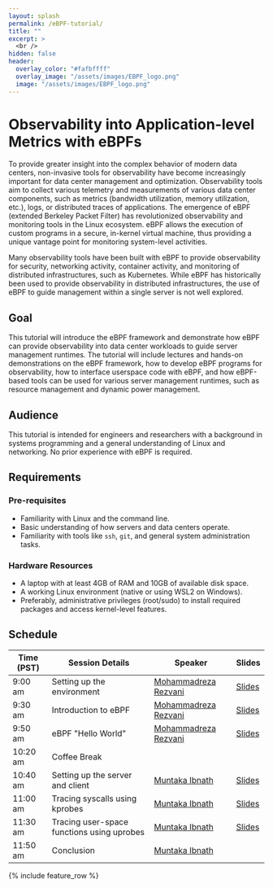 ```yaml
---
layout: splash
permalink: /eBPF-tutorial/
title: ""
excerpt: >
  <br /> 
hidden: false
header:
  overlay_color: "#fafbffff"
  overlay_image: "/assets/images/EBPF_logo.png"
  image: "/assets/images/EBPF_logo.png"
---
```

# Observability into Application-level Metrics with eBPFs

To provide greater insight into the complex behavior of modern data centers, non-invasive tools for observability have become increasingly important for data center management and optimization. Observability tools aim to collect various telemetry and measurements of various data center components, such as metrics (bandwidth utilization, memory utilization, etc.), logs, or distributed traces of applications. The emergence of eBPF (extended Berkeley Packet Filter) has revolutionized observability and monitoring tools in the Linux ecosystem. eBPF allows the execution of custom programs in a secure, in-kernel virtual machine, thus providing a unique vantage point for monitoring system-level activities.

Many observability tools have been built with eBPF to provide observability for security, networking activity, container activity, and monitoring of distributed infrastructures, such as Kubernetes. While eBPF has historically been used to provide observability in distributed infrastructures, the use of eBPF to guide management within a single server is not well explored.

## Goal

This tutorial will introduce the eBPF framework and demonstrate how eBPF can provide observability into data center workloads to guide server management runtimes. The tutorial will include lectures and hands-on demonstrations on the eBPF framework, how to develop eBPF programs for observability, how to interface userspace code with eBPF, and how eBPF-based tools can be used for various server management runtimes, such as resource management and dynamic power management.

## Audience

This tutorial is intended for engineers and researchers with a background in systems programming and a general understanding of Linux and networking. No prior experience with eBPF is required.

## Requirements

### Pre-requisites
- Familiarity with Linux and the command line.
- Basic understanding of how servers and data centers operate.
- Familiarity with tools like `ssh`, `git`, and general system administration tasks.

### Hardware Resources
- A laptop with at least 4GB of RAM and 10GB of available disk space.
- A working Linux environment (native or using WSL2 on Windows).
- Preferably, administrative privileges (root/sudo) to install required packages and access kernel-level features.

## Schedule

| Time (PST) | Session Details                                           | Speaker                                                | Slides |
| -----------| --------------------------------------------------------- | ------------------------------------------------------ | ------ |
| 9:00 am    | Setting up the environment                       | [Mohammadreza Rezvani](https://www.linkedin.com/in/mohammadrezarezvani/) |  [Slides](https://drive.google.com/file/d/15sZ0sDRgi_wcKyNTuc8VaUIU4NXoovYv/view?usp=drive_link)      |
| 9:30 am    | Introduction to eBPF          | [Mohammadreza Rezvani](https://www.linkedin.com/in/mohammadrezarezvani/)      |   [Slides](https://drive.google.com/file/d/1RI4pWZo8oejQMrCBJoPHPsir1F2jodH9/view?usp=sharing)     |
| 9:50 am    | eBPF "Hello World" | [Mohammadreza Rezvani](https://www.linkedin.com/in/mohammadrezarezvani/)      |   [Slides](https://drive.google.com/file/d/11oEt-CQpKaycQWOaY1f8Z-GO5QYR2loy/view?usp=sharing)     |
| 10:20 am   | Coffee Break                                              |                                                        |        |
| 10:40 am   | Setting up the server and client                      | [Muntaka Ibnath](https://ibnathism.github.io/) |    [Slides](https://drive.google.com/file/d/1XCXuto7UNOfZP61J4-pfhKme0L88UBYB/view?usp=sharing)    |
| 11:00 am   | Tracing syscalls using kprobes                          | [Muntaka Ibnath](https://ibnathism.github.io/)      |   [Slides](https://drive.google.com/file/d/1nO8TZboasRyZMvmx7-0UcQR1Wz8UNcX8/view?usp=sharing)     |
| 11:30 am   | Tracing user-space functions using uprobes                                              | [Muntaka Ibnath](https://ibnathism.github.io/)      |   [Slides](https://drive.google.com/file/d/1iPiBZREfml_WaDqQEo1TIstD6FDYImHD/view?usp=sharing)     |
| 11:50 am   | Conclusion                                                | [Muntaka Ibnath](https://ibnathism.github.io/) |        |

{% include feature_row %}
